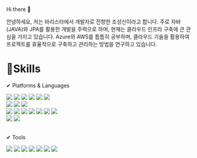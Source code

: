 <p>Hi there 👋</p>
<p>안녕하세요, 저는 바리스타에서 개발자로 전향한 조성신이라고 합니다.
주로 자바(JAVA)와 JPA를 활용한 개발을 주력으로 하며, 현재는 클라우드 인프라 구축에 큰 관심을 가지고 있습니다. Azure와 AWS를 틈틈히 공부하며, 클라우드 기술을 활용하여 프로젝트를 효율적으로 구축하고 관리하는 방법을 연구하고 있습니다.
 </p>

# 💪Skills
✔ Platforms & Languages
<div>
<img src="https://img.shields.io/badge/Java-007396?style=flat&logo=Conda-Forge&logoColor=white" />
<img src="https://img.shields.io/badge/JPA-FF0000?style=flat&logo=Conda-Forge&logoColor=white" />
<img src="https://img.shields.io/badge/QueryDsl-007396?style=flat&logo=QueryDsl&logoColor=white" />
<img src="https://img.shields.io/badge/MyBatis-FF0000?style=flat&logo=QueryDsl&logoColor=white" />
<img src="https://img.shields.io/badge/Spring-6DB33F?style=flat&logo=Spring&logoColor=white" />
<img src="https://img.shields.io/badge/SpringBoot-6DB33F?style=flat&logo=SpringBoot&logoColor=white" />
  <br>
<img src="https://img.shields.io/badge/Docker-2496ED?style=flat&logo=Docker&logoColor=white" />
<img src="https://img.shields.io/badge/AWS-232F3E?style=flat&logo=Amazon Aws&logoColor=white" />
<img src="https://img.shields.io/badge/Azure-0078D4?style=flat&logo=microsoftazure&logoColor=white" />
  <br>
<img src="https://img.shields.io/badge/HTML-E34F26?style=flat&logo=HTML&logoColor=white" />
<img src="https://img.shields.io/badge/CSS-1572B6?style=flat&logo=CSS&logoColor=white" />
<img src="https://img.shields.io/badge/JavaScript-F7DF1E?style=flat&logo=JavaScript&logoColor=white" />
<img src="https://img.shields.io/badge/jQuery-0769AD?style=flat&logo=jQuery&logoColor=white" />
<img src="https://img.shields.io/badge/Bootstrap-7952B3?style=flat&logo=Bootstrap&logoColor=white" />
<img src="https://img.shields.io/badge/Vue.js-41B883?style=flat&logo=Vue.js&logoColor=white" />
<img src="https://img.shields.io/badge/Vuetify-1867C0?style=flat&logo=Vuetify&logoColor=white" />
  <br>
<img src="https://img.shields.io/badge/MySQL-4479A1?style=flat&logo=mysql&logoColor=white" />
<img src="https://img.shields.io/badge/ORACLE-F80000?style=flat&logo=oracle&logoColor=white" />
</div>

<br>

✔ Tools
<div>
<img src="https://img.shields.io/badge/intellij-000000?style=flat&logo=intellijidea&logoColor=white" />
<img src="https://img.shields.io/badge/datagrip-000000?style=flat&logo=datagrip&logoColor=white" />
 <img src="https://img.shields.io/badge/STS-6DB33F?style=flat&logo=Spring&logoColor=white" />
<img src="https://img.shields.io/badge/Slack-4A154B?style=flat&logo=Slack&logoColor=white" />
<img src="https://img.shields.io/badge/Jira-0052CC?style=flat&logo=Jira&logoColor=white" />
<img src="https://img.shields.io/badge/Notion-000000?style=flat&logo=Notion&logoColor=white" />
<img src="https://img.shields.io/badge/figma-F24E1E?style=flat&logo=figma&logoColor=white" />
</div>





